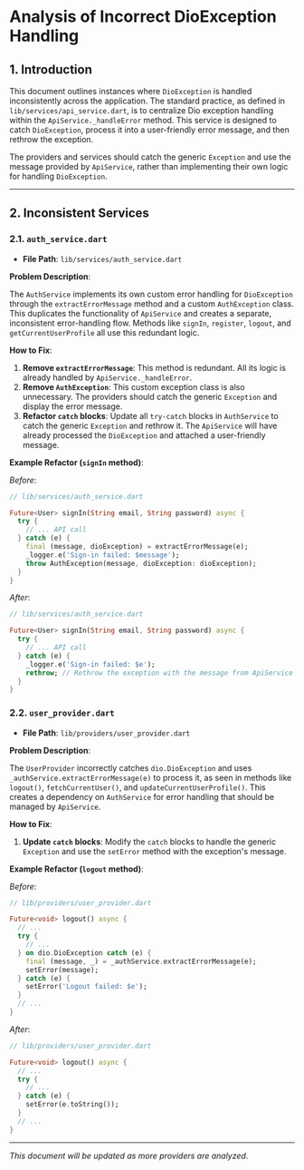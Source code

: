# Analysis of Incorrect DioException Handling

## 1. Introduction

This document outlines instances where `DioException` is handled inconsistently across the application. The standard practice, as defined in `lib/services/api_service.dart`, is to centralize Dio exception handling within the `ApiService._handleError` method. This service is designed to catch `DioException`, process it into a user-friendly error message, and then rethrow the exception.

The providers and services should catch the generic `Exception` and use the message provided by `ApiService`, rather than implementing their own logic for handling `DioException`.

---

## 2. Inconsistent Services

### 2.1. `auth_service.dart`

- **File Path**: `lib/services/auth_service.dart`

**Problem Description**:

The `AuthService` implements its own custom error handling for `DioException` through the `extractErrorMessage` method and a custom `AuthException` class. This duplicates the functionality of `ApiService` and creates a separate, inconsistent error-handling flow. Methods like `signIn`, `register`, `logout`, and `getCurrentUserProfile` all use this redundant logic.

**How to Fix**:

1.  **Remove `extractErrorMessage`**: This method is redundant. All its logic is already handled by `ApiService._handleError`.
2.  **Remove `AuthException`**: This custom exception class is also unnecessary. The providers should catch the generic `Exception` and display the error message.
3.  **Refactor `catch` blocks**: Update all `try-catch` blocks in `AuthService` to catch the generic `Exception` and rethrow it. The `ApiService` will have already processed the `DioException` and attached a user-friendly message.

**Example Refactor (`signIn` method)**:

*Before*:
```dart
// lib/services/auth_service.dart

Future<User> signIn(String email, String password) async {
  try {
    // ... API call
  } catch (e) {
    final (message, dioException) = extractErrorMessage(e);
    _logger.e('Sign-in failed: $message');
    throw AuthException(message, dioException: dioException);
  }
}
```

*After*:
```dart
// lib/services/auth_service.dart

Future<User> signIn(String email, String password) async {
  try {
    // ... API call
  } catch (e) {
    _logger.e('Sign-in failed: $e');
    rethrow; // Rethrow the exception with the message from ApiService
  }
}
```

### 2.2. `user_provider.dart`

- **File Path**: `lib/providers/user_provider.dart`

**Problem Description**:

The `UserProvider` incorrectly catches `dio.DioException` and uses `_authService.extractErrorMessage(e)` to process it, as seen in methods like `logout()`, `fetchCurrentUser()`, and `updateCurrentUserProfile()`. This creates a dependency on `AuthService` for error handling that should be managed by `ApiService`.

**How to Fix**:

1.  **Update `catch` blocks**: Modify the `catch` blocks to handle the generic `Exception` and use the `setError` method with the exception's message.

**Example Refactor (`logout` method)**:

*Before*:
```dart
// lib/providers/user_provider.dart

Future<void> logout() async {
  // ...
  try {
    // ...
  } on dio.DioException catch (e) {
    final (message, _) = _authService.extractErrorMessage(e);
    setError(message);
  } catch (e) {
    setError('Logout failed: $e');
  }
  // ...
}
```

*After*:
```dart
// lib/providers/user_provider.dart

Future<void> logout() async {
  // ...
  try {
    // ...
  } catch (e) {
    setError(e.toString());
  }
  // ...
}
```

---

*This document will be updated as more providers are analyzed.*
